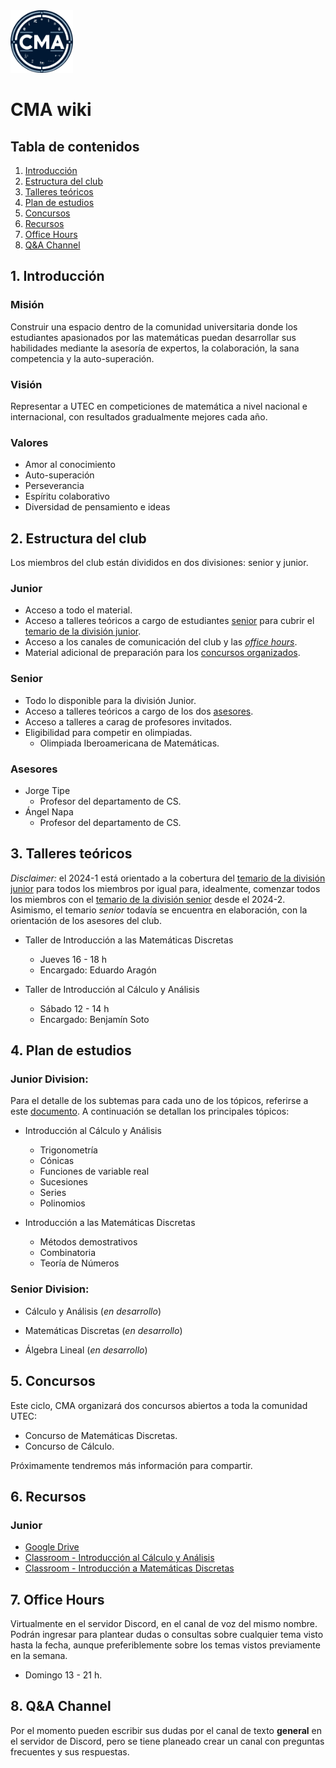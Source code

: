 <img src="img/logo.png" alt="CMA Logo" height="100"/>

# CMA wiki

## Tabla de contenidos

1. [Introducción](#introduction)
2. [Estructura del club](#club-structure)
3. [Talleres teóricos](#workshops)
4. [Plan de estudios](#curriculum)
5. [Concursos](#contests)
6. [Recursos](#resources)
7. [Office Hours](#7-office-hours)
8. [Q&A Channel](#q-and-a)

## 1. Introducción

<a name="introduction"></a>

### Misión

Construir una espacio dentro de la comunidad universitaria donde los estudiantes apasionados por las matemáticas puedan desarrollar sus habilidades mediante la asesoría de expertos, la colaboración, la sana competencia y la auto-superación.

### Visión

Representar a UTEC en competiciones de matemática a nivel nacional e internacional, con resultados gradualmente mejores cada año.

### Valores

- Amor al conocimiento
- Auto-superación
- Perseverancia
- Espíritu colaborativo
- Diversidad de pensamiento e ideas

## 2. Estructura del club

<a name="club-structure"></a>

Los miembros del club están divididos en dos divisiones: senior y junior.

### Junior

- Acceso a todo el material.
- Acceso a talleres teóricos a cargo de estudiantes [senior](#senior) para cubrir el [temario de la división junior](#junior-division).
- Acceso a los canales de comunicación del club y las [_office hours_](#office-hours).
- Material adicional de preparación para los [concursos organizados](#contests).

### Senior

- Todo lo disponible para la división Junior.
- Acceso a talleres teóricos a cargo de los dos [asesores](#advisers).
- Acceso a talleres a carag de profesores invitados.
- Eligibilidad para competir en olimpiadas.
  - Olimpiada Iberoamericana de Matemáticas.

### Asesores

- Jorge Tipe
  - Profesor del departamento de CS.
- Ángel Napa
  - Profesor del departamento de CS.

<a name="advisers"></a>

## 3. Talleres teóricos

<a name="workshops"></a>

_Disclaimer:_ el 2024-1 está orientado a la cobertura del [temario de la división junior](#junior-division) para todos los miembros por igual para, idealmente, comenzar todos los miembros con el [temario de la división senior](#senior-division) desde el 2024-2. Asimismo, el temario _senior_ todavía se encuentra en elaboración, con la orientación de los asesores del club.

- Taller de Introducción a las Matemáticas Discretas

  - Jueves 16 - 18 h
  - Encargado: Eduardo Aragón

- Taller de Introducción al Cálculo y Análisis
  - Sábado 12 - 14 h
  - Encargado: Benjamín Soto

## 4. Plan de estudios

<a name="curriculum"></a>

### Junior Division:
Para el detalle de los subtemas para cada uno de los tópicos, referirse a este [documento](https://github.com/mukanjy0/cma-wiki/blob/7f6938c5b2c7a3cb1dff3a0de9f10cf61168eca7/curriculum/junior-division.pdf). A continuación se detallan los principales tópicos:

- Introducción al Cálculo y Análisis

  - Trigonometría
  - Cónicas
  - Funciones de variable real
  - Sucesiones
  - Series
  - Polinomios

- Introducción a las Matemáticas Discretas

  - Métodos demostrativos
  - Combinatoria
  - Teoría de Números

### Senior Division:

- Cálculo y Análisis (_en desarrollo_)

- Matemáticas Discretas (_en desarrollo_)

- Álgebra Lineal (_en desarrollo_)

## 5. Concursos

<a name="contests"></a>

Este ciclo, CMA organizará dos concursos abiertos a toda la comunidad UTEC:

- Concurso de Matemáticas Discretas.
- Concurso de Cálculo.

Próximamente tendremos más información para compartir.

## 6. Recursos

<a name="resources"></a>

### Junior

- [Google Drive](https://drive.google.com/drive/folders/1huYvlk5imYaKXg1aN4rLjpMKNCOsfNXv?usp=drive_link)
- [Classroom - Introducción al Cálculo y Análisis](https://classroom.google.com/c/NjcyODM3MzU3ODM0?cjc=mweflao)
- [Classroom - Introducción a Matemáticas Discretas](https://classroom.google.com/c/NjcyODc1MzY3ODU1?cjc=asytjyy)

## 7. Office Hours

<a name="office-hours"></a>

Virtualmente en el servidor Discord, en el canal de voz del mismo nombre. Podrán ingresar para plantear dudas o consultas sobre cualquier tema visto hasta la fecha, aunque preferiblemente sobre los temas vistos previamente en la semana.

- Domingo 13 - 21 h.

## 8. Q&A Channel

<a name="q-and-a"></a>

Por el momento pueden escribir sus dudas por el canal de texto **general** en el servidor de Discord, pero se tiene planeado crear un canal con preguntas frecuentes y sus respuestas.
